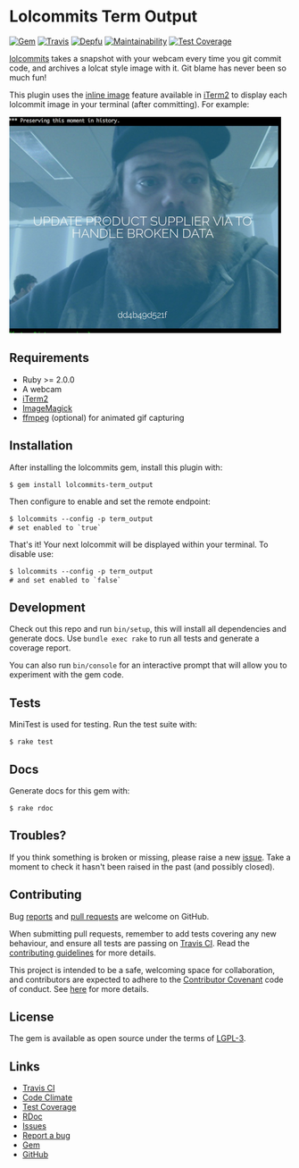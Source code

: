# Lolcommits Term Output

[![Gem](https://img.shields.io/gem/v/lolcommits-term_output.svg?style=flat)](http://rubygems.org/gems/lolcommits-term_output)
[![Travis](https://travis-ci.org/lolcommits/lolcommits-term_output.svg?branch=master)](https://travis-ci.org/lolcommits/lolcommits-term_output)
[![Depfu](https://img.shields.io/depfu/lolcommits/lolcommits-term_output.svg?style=flat)](https://depfu.com/github/lolcommits/lolcommits-term_output)
[![Maintainability](https://api.codeclimate.com/v1/badges/3f2a468adb10524add39/maintainability)](https://codeclimate.com/github/lolcommits/lolcommits-term_output/maintainability)
[![Test Coverage](https://api.codeclimate.com/v1/badges/3f2a468adb10524add39/test_coverage)](https://codeclimate.com/github/lolcommits/lolcommits-term_output/test_coverage)

[lolcommits](https://lolcommits.github.io/) takes a snapshot with your webcam
every time you git commit code, and archives a lolcat style image with it. Git
blame has never been so much fun!

This plugin uses the [inline image](http://iterm2.com/documentation-images.html)
feature available in [iTerm2](http://iterm2.com/index.html) to display each
lolcommit image in your terminal (after committing). For example:

![iterm inline sample screenshot](./assets/images/sample.png)

## Requirements

* Ruby >= 2.0.0
* A webcam
* [iTerm2](http://iterm2.com/index.html)
* [ImageMagick](http://www.imagemagick.org)
* [ffmpeg](https://www.ffmpeg.org) (optional) for animated gif capturing

## Installation

After installing the lolcommits gem, install this plugin with:

    $ gem install lolcommits-term_output

Then configure to enable and set the remote endpoint:

    $ lolcommits --config -p term_output
    # set enabled to `true`

That's it! Your next lolcommit will be displayed within your terminal. To
disable use:

    $ lolcommits --config -p term_output
    # and set enabled to `false`

## Development

Check out this repo and run `bin/setup`, this will install all dependencies and
generate docs. Use `bundle exec rake` to run all tests and generate a coverage
report.

You can also run `bin/console` for an interactive prompt that will allow you to
experiment with the gem code.

## Tests

MiniTest is used for testing. Run the test suite with:

    $ rake test

## Docs

Generate docs for this gem with:

    $ rake rdoc

## Troubles?

If you think something is broken or missing, please raise a new
[issue](https://github.com/lolcommits/lolcommits-term_output/issues). Take
a moment to check it hasn't been raised in the past (and possibly closed).

## Contributing

Bug [reports](https://github.com/lolcommits/lolcommits-term_output/issues) and [pull
requests](https://github.com/lolcommits/lolcommits-term_output/pulls) are welcome on
GitHub.

When submitting pull requests, remember to add tests covering any new behaviour,
and ensure all tests are passing on [Travis
CI](https://travis-ci.org/lolcommits/lolcommits-term_output). Read the
[contributing
guidelines](https://github.com/lolcommits/lolcommits-term_output/blob/master/CONTRIBUTING.md)
for more details.

This project is intended to be a safe, welcoming space for collaboration, and
contributors are expected to adhere to the [Contributor
Covenant](http://contributor-covenant.org) code of conduct. See
[here](https://github.com/lolcommits/lolcommits-term_output/blob/master/CODE_OF_CONDUCT.md)
for more details.

## License

The gem is available as open source under the terms of
[LGPL-3](https://opensource.org/licenses/LGPL-3.0).

## Links

* [Travis CI](https://travis-ci.org/lolcommits/lolcommits-term_output)
* [Code Climate](https://codeclimate.com/github/lolcommits/lolcommits-term_output)
* [Test Coverage](https://codeclimate.com/github/lolcommits/lolcommits-term_output/coverage)
* [RDoc](http://rdoc.info/projects/lolcommits/lolcommits-term_output)
* [Issues](http://github.com/lolcommits/lolcommits-term_output/issues)
* [Report a bug](http://github.com/lolcommits/lolcommits-term_output/issues/new)
* [Gem](http://rubygems.org/gems/lolcommits-term_output)
* [GitHub](https://github.com/lolcommits/lolcommits-term_output)
